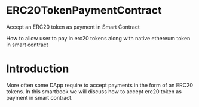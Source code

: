 # ERC20TokenPaymentContract
Accept an ERC20 token as payment in Smart Contract

How to allow user to pay in erc20 tokens along with native ethereum token in smart contract

# Introduction
More often some DApp require to accept payments in the form of an ERC20 tokens. In this smartbook we will discuss how to accept erc20 token as payment in smart contract.

